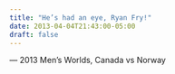 ```yaml
---
title: "He’s had an eye, Ryan Fry!"
date: 2013-04-04T21:43:00-05:00
draft: false
---
```

— 2013 Men’s Worlds, Canada vs Norway